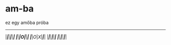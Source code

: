 # am-ba
ez egy amőba próba
 ___ ___ ___ ___ ___
|___|___|___|___|___|
|___|___|_O_|___|___|
|___|_O_|_X_|___|___|
|___|___|___|___|___|
|___|___|___|___|___|